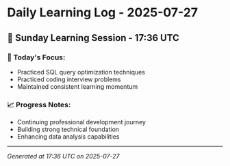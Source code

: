 # Daily Learning Log - 2025-07-27

## 📅 Sunday Learning Session - 17:36 UTC

### 🎯 Today's Focus:
- Practiced SQL query optimization techniques
- Practiced coding interview problems
- Maintained consistent learning momentum

### 📈 Progress Notes:
- Continuing professional development journey
- Building strong technical foundation
- Enhancing data analysis capabilities

---
*Generated at 17:36 UTC on 2025-07-27*
